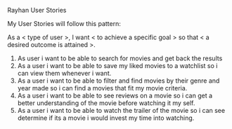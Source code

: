 Rayhan User Stories

My User Stories will follow this pattern:

As a < type of user >, I want < to achieve a specific goal > so that < a desired outcome is attained >.


1. As user i want to be able to search for movies and get back the results
2. As a user i want to be able to save my liked movies to a watchlist so i can view them whenever i want.
3. As a user i want to be able to filter and find movies by their genre and year made so i can find a movies that fit my movie criteria.
4. As a user i want to be able to see reviews on a movie so i can get a better understanding of the movie before watching it my self.
5. As a user i want to be able to watch the trailer of the movie so i can see determine if its a movie i would invest my time into watching.
